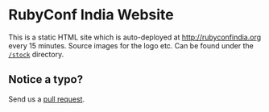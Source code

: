 RubyConf India Website
======================

This is a static HTML site which is auto-deployed at http://rubyconfindia.org every 15 minutes.
Source images for the logo etc. Can be found under the
<code>[/stock](https://github.com/rubyconfindia/conference/tree/master/stock/)</code> directory.

Notice a typo?
---

Send us a [pull request](https://github.com/rubyconfindia/conference/pulls).
